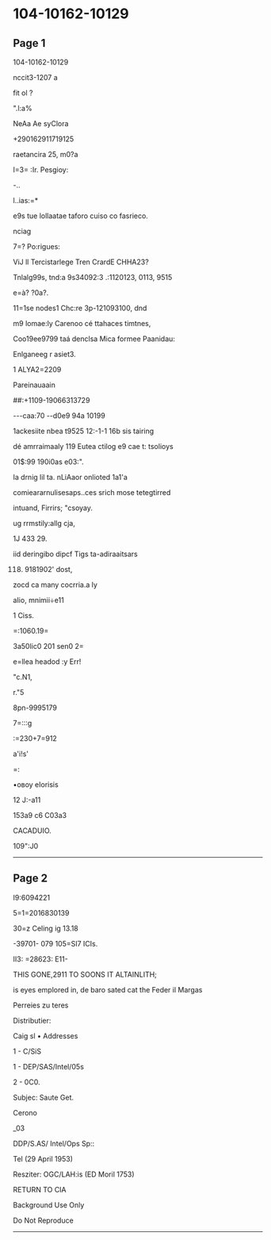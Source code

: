 # 104-10162-10129

## Page 1

104-10162-10129

nccit3-1207 a

fit ol ?

".l:a%

NeAa Ae syClora

+290162911719125

raetancira 25, m0?a

I=3= :Ir. Pesgioy:

-..

l..ias:=*

e9s tue lollaatae taforo cuiso co fasrieco.

nciag

7=? Po:rigues:

ViJ ll Tercistarlege Tren CrardE CHHA23?

Tnlalg99s, tnd:a 9s34092:3 .:1120123, 0113, 9515

e=à? ?0a?.

11=1se nodes1 Chc:re 3p-121093100, dnd

m9 lomae:ly Carenoo cé ttahaces timtnes,

Coo19ee9799 taá denclsa Mica formee Paanidau:

Enlganeeg r asiet3.

1 ALYA2=2209

Pareinauaain

##:+1109-19066313729

---caa:70 --d0e9 94a 10199

1ackesiite nbea t9525 12:-1-1 16b sis tairing

dé amrraimaaly 119 Eutea ctilog e9 cae t: tsolioys

01$:99 190i0as e03:".

Ia drnig lil ta. nLiAaor onlioted 1a1'a

comieararnulisesaps..ces srich mose tetegtirred

intuand, Firrirs; "csoyay.

ug rrmstily:allg cja,

1J 433 29.

iid deringibo dipcf Tigs ta-adiraaitsars

118. 9181902' dost,

zocd ca many cocrria.a ly

aIio, mnimii÷e11

1 Ciss.

=:1060.19=

3a50lic0 201 sen0 2=

e=llea headod :y Err!

"c.N1,

r."5

8pn-9995179

7=:::g

:=230+7=912

a'i!s'

=:

•овоу eIorisis

12 J:-a11

153a9 c6 C03a3

CACADUIO.

109":J0

---

## Page 2

I9:6094221

5=1=2016830139

30=z Celing ig 13.18

-39701- 079 105=SI7 ICIs.

II3: =28623: E11-

THIS GONE,2911 TO SOONS IT ALTAINLITH;

is eyes emplored in, de baro sated cat the Feder il Margas

Perreies zu teres

Distributier:

Caig sl • Addresses

1 - C/SiS

1 - DEP/SAS/Intel/05s

2 - 0C0.

Subjec: Saute Get.

Cerono

_03

DDP/S.AS/ Intel/Ops Sp::

Tel (29 April 1953)

Resziter: OGC/LAH:is (ED Moril 1753)

RETURN TO CIA

Background Use Only

Do Not Reproduce

---

